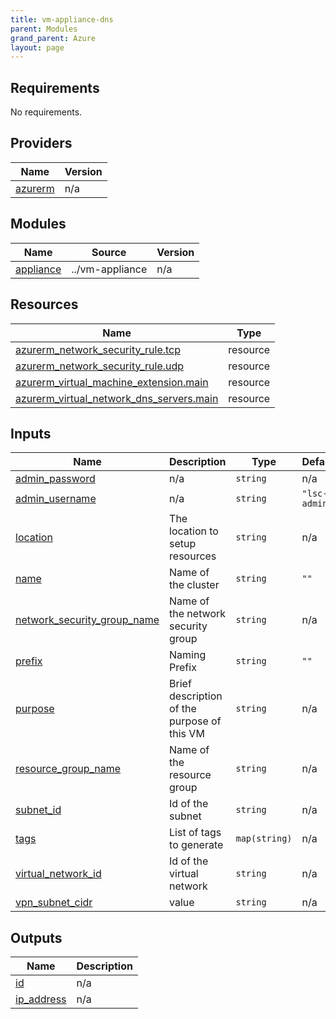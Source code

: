 ```yaml
---
title: vm-appliance-dns
parent: Modules
grand_parent: Azure
layout: page
---
```


<!-- BEGIN_TF_DOCS -->
## Requirements

No requirements.

## Providers

| Name | Version |
|------|---------|
| <a name="provider_azurerm"></a> [azurerm](#provider\_azurerm) | n/a |

## Modules

| Name | Source | Version |
|------|--------|---------|
| <a name="module_appliance"></a> [appliance](#module\_appliance) | ../vm-appliance | n/a |

## Resources

| Name | Type |
|------|------|
| [azurerm_network_security_rule.tcp](https://registry.terraform.io/providers/hashicorp/azurerm/latest/docs/resources/network_security_rule) | resource |
| [azurerm_network_security_rule.udp](https://registry.terraform.io/providers/hashicorp/azurerm/latest/docs/resources/network_security_rule) | resource |
| [azurerm_virtual_machine_extension.main](https://registry.terraform.io/providers/hashicorp/azurerm/latest/docs/resources/virtual_machine_extension) | resource |
| [azurerm_virtual_network_dns_servers.main](https://registry.terraform.io/providers/hashicorp/azurerm/latest/docs/resources/virtual_network_dns_servers) | resource |

## Inputs

| Name | Description | Type | Default | Required |
|------|-------------|------|---------|:--------:|
| <a name="input_admin_password"></a> [admin\_password](#input\_admin\_password) | n/a | `string` | n/a | yes |
| <a name="input_admin_username"></a> [admin\_username](#input\_admin\_username) | n/a | `string` | `"lsc-admin"` | no |
| <a name="input_location"></a> [location](#input\_location) | The location to setup resources | `string` | n/a | yes |
| <a name="input_name"></a> [name](#input\_name) | Name of the cluster | `string` | `""` | no |
| <a name="input_network_security_group_name"></a> [network\_security\_group\_name](#input\_network\_security\_group\_name) | Name of the network security group | `string` | n/a | yes |
| <a name="input_prefix"></a> [prefix](#input\_prefix) | Naming Prefix | `string` | `""` | no |
| <a name="input_purpose"></a> [purpose](#input\_purpose) | Brief description of the purpose of this VM | `string` | n/a | yes |
| <a name="input_resource_group_name"></a> [resource\_group\_name](#input\_resource\_group\_name) | Name of the resource group | `string` | n/a | yes |
| <a name="input_subnet_id"></a> [subnet\_id](#input\_subnet\_id) | Id of the subnet | `string` | n/a | yes |
| <a name="input_tags"></a> [tags](#input\_tags) | List of tags to generate | `map(string)` | n/a | yes |
| <a name="input_virtual_network_id"></a> [virtual\_network\_id](#input\_virtual\_network\_id) | Id of the virtual network | `string` | n/a | yes |
| <a name="input_vpn_subnet_cidr"></a> [vpn\_subnet\_cidr](#input\_vpn\_subnet\_cidr) | value | `string` | n/a | yes |

## Outputs

| Name | Description |
|------|-------------|
| <a name="output_id"></a> [id](#output\_id) | n/a |
| <a name="output_ip_address"></a> [ip\_address](#output\_ip\_address) | n/a |
<!-- END_TF_DOCS -->